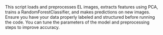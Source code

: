 This script loads and preprocesses EL images, extracts features using PCA, trains a RandomForestClassifier, and makes predictions on new images. Ensure you have your data properly labeled and structured before running the code. You can tune the parameters of the model and preprocessing steps to improve accuracy.
